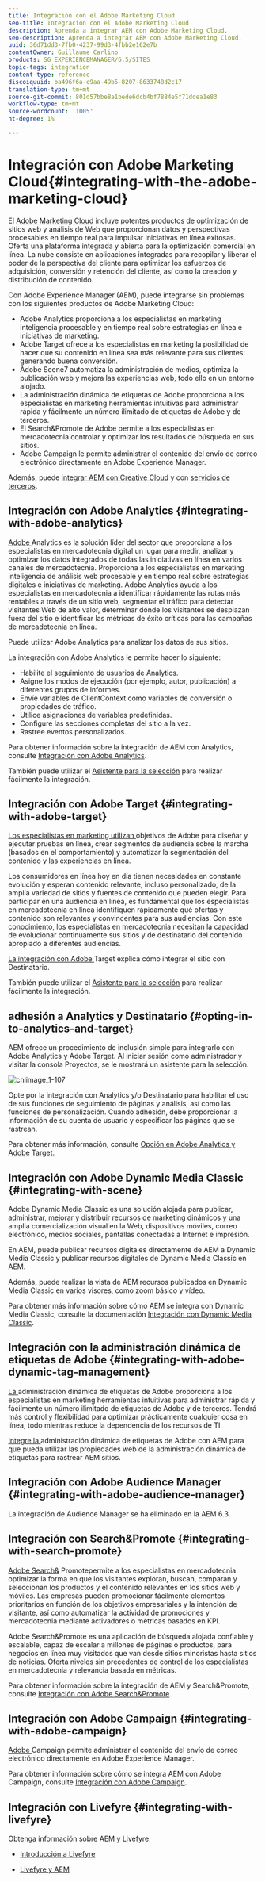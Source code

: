 ```yaml
---
title: Integración con el Adobe Marketing Cloud
seo-title: Integración con el Adobe Marketing Cloud
description: Aprenda a integrar AEM con Adobe Marketing Cloud.
seo-description: Aprenda a integrar AEM con Adobe Marketing Cloud.
uuid: 36d71dd3-7fb0-4237-99d3-4fbb2e162e7b
contentOwner: Guillaume Carlino
products: SG_EXPERIENCEMANAGER/6.5/SITES
topic-tags: integration
content-type: reference
discoiquuid: ba496f6a-c9aa-49b5-8207-8633748d2c17
translation-type: tm+mt
source-git-commit: 801d57bbe8a1bede6dcb4bf7884e5f71ddea1e83
workflow-type: tm+mt
source-wordcount: '1005'
ht-degree: 1%

---
```



# Integración con Adobe Marketing Cloud{#integrating-with-the-adobe-marketing-cloud}

El [Adobe Marketing Cloud](https://www.adobe.com/solutions/digital-marketing.html) incluye potentes productos de optimización de sitios web y análisis de Web que proporcionan datos y perspectivas procesables en tiempo real para impulsar iniciativas en línea exitosas. Oferta una plataforma integrada y abierta para la optimización comercial en línea. La nube consiste en aplicaciones integradas para recopilar y liberar el poder de la perspectiva del cliente para optimizar los esfuerzos de adquisición, conversión y retención del cliente, así como la creación y distribución de contenido.

Con Adobe Experience Manager (AEM), puede integrarse sin problemas con los siguientes productos de Adobe Marketing Cloud:

* Adobe Analytics proporciona a los especialistas en marketing inteligencia procesable y en tiempo real sobre estrategias en línea e iniciativas de marketing.
* Adobe Target ofrece a los especialistas en marketing la posibilidad de hacer que su contenido en línea sea más relevante para sus clientes: generando buena conversión.
* Adobe Scene7 automatiza la administración de medios, optimiza la publicación web y mejora las experiencias web, todo ello en un entorno alojado.
* La administración dinámica de etiquetas de Adobe proporciona a los especialistas en marketing herramientas intuitivas para administrar rápida y fácilmente un número ilimitado de etiquetas de Adobe y de terceros.
* El Search&amp;Promote de Adobe permite a los especialistas en mercadotecnia controlar y optimizar los resultados de búsqueda en sus sitios.
* Adobe Campaign le permite administrar el contenido del envío de correo electrónico directamente en Adobe Experience Manager.

Además, puede [integrar AEM con Creative Cloud](/help/assets/aem-cc-folder-sharing-best-practices.md) y con [servicios de terceros](/help/sites-administering/third-party-services.md).

## Integración con Adobe Analytics {#integrating-with-adobe-analytics}

[Adobe ](https://www.omniture.com/en/products/analytics/sitecatalyst) Analytics es la solución líder del sector que proporciona a los especialistas en mercadotecnia digital un lugar para medir, analizar y optimizar los datos integrados de todas las iniciativas en línea en varios canales de mercadotecnia. Proporciona a los especialistas en marketing inteligencia de análisis web procesable y en tiempo real sobre estrategias digitales e iniciativas de marketing. Adobe Analytics ayuda a los especialistas en mercadotecnia a identificar rápidamente las rutas más rentables a través de un sitio web, segmentar el tráfico para detectar visitantes Web de alto valor, determinar dónde los visitantes se desplazan fuera del sitio e identificar las métricas de éxito críticas para las campañas de mercadotecnia en línea.

Puede utilizar Adobe Analytics para analizar los datos de sus sitios.

La integración con Adobe Analytics le permite hacer lo siguiente:

* Habilite el seguimiento de usuarios de Analytics.
* Asigne los modos de ejecución (por ejemplo, autor, publicación) a diferentes grupos de informes.
* Envíe variables de ClientContext como variables de conversión o propiedades de tráfico.
* Utilice asignaciones de variables predefinidas.
* Configure las secciones completas del sitio a la vez.
* Rastree eventos personalizados.

Para obtener información sobre la integración de AEM con Analytics, consulte [Integración con Adobe Analytics](/help/sites-administering/adobeanalytics.md).

También puede utilizar el [Asistente para la selección](/help/sites-administering/opt-in.md) para realizar fácilmente la integración.

## Integración con Adobe Target {#integrating-with-adobe-target}

[Los especialistas en marketing utilizan ](https://www.omniture.com/en/products/conversion/test-and-target) objetivos de Adobe para diseñar y ejecutar pruebas en línea, crear segmentos de audiencia sobre la marcha (basados en el comportamiento) y automatizar la segmentación del contenido y las experiencias en línea.

Los consumidores en línea hoy en día tienen necesidades en constante evolución y esperan contenido relevante, incluso personalizado, de la amplia variedad de sitios y fuentes de contenido que pueden elegir. Para participar en una audiencia en línea, es fundamental que los especialistas en mercadotecnia en línea identifiquen rápidamente qué ofertas y contenido son relevantes y convincentes para sus audiencias. Con este conocimiento, los especialistas en mercadotecnia necesitan la capacidad de evolucionar continuamente sus sitios y de destinatario del contenido apropiado a diferentes audiencias.

[La integración con Adobe ](/help/sites-administering/target.md) Target explica cómo integrar el sitio con Destinatario.

También puede utilizar el [Asistente para la selección](/help/sites-administering/opt-in.md) para realizar fácilmente la integración.

## adhesión a Analytics y Destinatario {#opting-in-to-analytics-and-target}

AEM ofrece un procedimiento de inclusión simple para integrarlo con Adobe Analytics y Adobe Target. Al iniciar sesión como administrador y visitar la consola Proyectos, se le mostrará un asistente para la selección.

![chlimage_1-107](assets/chlimage_1-107a.png)

Opte por la integración con Analytics y/o Destinatario para habilitar el uso de sus funciones de seguimiento de páginas y análisis, así como las funciones de personalización. Cuando adhesión, debe proporcionar la información de su cuenta de usuario y especificar las páginas que se rastrean.

Para obtener más información, consulte [Opción en Adobe Analytics y Adobe Target.](/help/sites-administering/opt-in.md)

## Integración con Adobe Dynamic Media Classic {#integrating-with-scene}

Adobe Dynamic Media Classic es una solución alojada para publicar, administrar, mejorar y distribuir recursos de marketing dinámicos y una amplia comercialización visual en la Web, dispositivos móviles, correo electrónico, medios sociales, pantallas conectadas a Internet e impresión.

En AEM, puede publicar recursos digitales directamente de AEM a Dynamic Media Classic y publicar recursos digitales de Dynamic Media Classic en AEM.

Además, puede realizar la vista de AEM recursos publicados en Dynamic Media Classic en varios visores, como zoom básico y vídeo.

Para obtener más información sobre cómo AEM se integra con Dynamic Media Classic, consulte la documentación [Integración con Dynamic Media Classic](/help/sites-administering/scene7.md).

## Integración con la administración dinámica de etiquetas de Adobe {#integrating-with-adobe-dynamic-tag-management}

[La ](https://www.adobe.com/solutions/digital-marketing/dynamic-tag-management.html) administración dinámica de etiquetas de Adobe proporciona a los especialistas en marketing herramientas intuitivas para administrar rápida y fácilmente un número ilimitado de etiquetas de Adobe y de terceros. Tendrá más control y flexibilidad para optimizar prácticamente cualquier cosa en línea, todo mientras reduce la dependencia de los recursos de TI.

[Integre la ](/help/sites-administering/dtm.md) administración dinámica de etiquetas de Adobe con AEM para que pueda utilizar las propiedades web de la administración dinámica de etiquetas para rastrear AEM sitios.

## Integración con Adobe Audience Manager {#integrating-with-adobe-audience-manager}

La integración de Audience Manager se ha eliminado en la AEM 6.3.

## Integración con Search&amp;Promote {#integrating-with-search-promote}

[Adobe Search&amp;](https://www.omniture.com/en/products/conversion/search-and-promote) Promotepermite a los especialistas en mercadotecnia optimizar la forma en que los visitantes exploran, buscan, comparan y seleccionan los productos y el contenido relevantes en los sitios web y móviles. Las empresas pueden promocionar fácilmente elementos prioritarios en función de los objetivos empresariales y la intención de visitante, así como automatizar la actividad de promociones y mercadotecnia mediante activadores o métricas basados en KPI.

Adobe Search&amp;Promote es una aplicación de búsqueda alojada confiable y escalable, capaz de escalar a millones de páginas o productos, para negocios en línea muy visitados que van desde sitios minoristas hasta sitios de noticias. Oferta niveles sin precedentes de control de los especialistas en mercadotecnia y relevancia basada en métricas.

Para obtener información sobre la integración de AEM y Search&amp;Promote, consulte [Integración con Adobe Search&amp;Promote](/help/sites-administering/search-and-promote.md).

## Integración con Adobe Campaign {#integrating-with-adobe-campaign}

[Adobe ](https://www.adobe.com/solutions/campaign-management.html) Campaign permite administrar el contenido del envío de correo electrónico directamente en Adobe Experience Manager.

Para obtener información sobre cómo se integra AEM con Adobe Campaign, consulte [Integración con Adobe Campaign](/help/sites-administering/campaignstandard.md).

## Integración con Livefyre {#integrating-with-livefyre}

Obtenga información sobre AEM y Livefyre:

* [Introducción a Livefyre](https://answers.livefyre.com/developers/getting-started)

* [Livefyre y AEM](https://answers.livefyre.com/product/livefyre-for-adobe-experience-manager-aem/livefyre-for-adobe-experience-manager/) 

